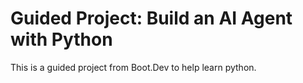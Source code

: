 # Guided Project: Build an AI Agent with Python

This is a guided project from Boot.Dev to help learn python.

